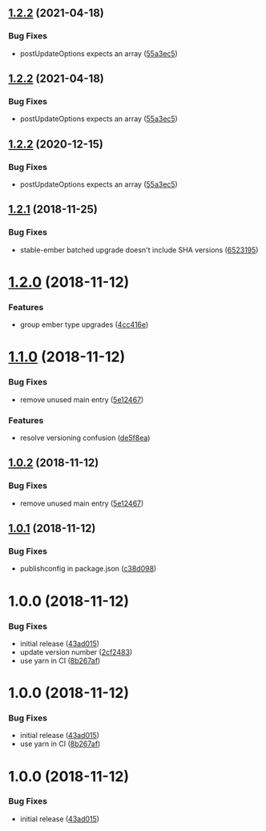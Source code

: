 ## [1.2.2](https://github.com/typed-ember/renovate-config/compare/v1.2.1...v1.2.2) (2021-04-18)


### Bug Fixes

* postUpdateOptions expects an array ([55a3ec5](https://github.com/typed-ember/renovate-config/commit/55a3ec5))

## [1.2.2](https://github.com/typed-ember/renovate-config/compare/v1.2.1...v1.2.2) (2021-04-18)


### Bug Fixes

* postUpdateOptions expects an array ([55a3ec5](https://github.com/typed-ember/renovate-config/commit/55a3ec5))

## [1.2.2](https://github.com/typed-ember/renovate-config/compare/v1.2.1...v1.2.2) (2020-12-15)


### Bug Fixes

* postUpdateOptions expects an array ([55a3ec5](https://github.com/typed-ember/renovate-config/commit/55a3ec5))

## [1.2.1](https://github.com/typed-ember/renovate-config/compare/v1.2.0...v1.2.1) (2018-11-25)


### Bug Fixes

* stable-ember batched upgrade doesn't include SHA versions ([6523195](https://github.com/typed-ember/renovate-config/commit/6523195))

# [1.2.0](https://github.com/typed-ember/renovate-config/compare/v1.1.0...v1.2.0) (2018-11-12)


### Features

* group ember type upgrades ([4cc416e](https://github.com/typed-ember/renovate-config/commit/4cc416e))

# [1.1.0](https://github.com/typed-ember/renovate-config/compare/v1.0.1...v1.1.0) (2018-11-12)


### Bug Fixes

* remove unused main entry ([5e12467](https://github.com/typed-ember/renovate-config/commit/5e12467))


### Features

* resolve versioning confusion ([de5f8ea](https://github.com/typed-ember/renovate-config/commit/de5f8ea))

## [1.0.2](https://github.com/typed-ember/renovate-config/compare/v1.0.1...v1.0.2) (2018-11-12)


### Bug Fixes

* remove unused main entry ([5e12467](https://github.com/typed-ember/renovate-config/commit/5e12467))

## [1.0.1](https://github.com/typed-ember/renovate-config/compare/v1.0.0...v1.0.1) (2018-11-12)


### Bug Fixes

* publishconfig in package.json ([c38d098](https://github.com/typed-ember/renovate-config/commit/c38d098))

# 1.0.0 (2018-11-12)


### Bug Fixes

* initial release ([43ad015](https://github.com/typed-ember/renovate-config/commit/43ad015))
* update version number ([2cf2483](https://github.com/typed-ember/renovate-config/commit/2cf2483))
* use yarn in CI ([8b267af](https://github.com/typed-ember/renovate-config/commit/8b267af))

# 1.0.0 (2018-11-12)


### Bug Fixes

* initial release ([43ad015](https://github.com/typed-ember/renovate-config/commit/43ad015))
* use yarn in CI ([8b267af](https://github.com/typed-ember/renovate-config/commit/8b267af))

# 1.0.0 (2018-11-12)


### Bug Fixes

* initial release ([43ad015](https://github.com/typed-ember/renovate-config/commit/43ad015))
